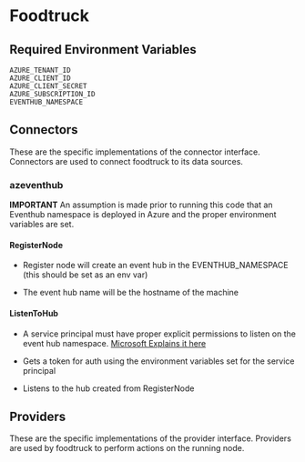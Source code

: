 # Foodtruck

## Required Environment Variables

```
AZURE_TENANT_ID
AZURE_CLIENT_ID
AZURE_CLIENT_SECRET
AZURE_SUBSCRIPTION_ID
EVENTHUB_NAMESPACE
```

## Connectors

These are the specific implementations of the connector interface.
Connectors are used to connect foodtruck to its data sources.

### azeventhub

**IMPORTANT**
An assumption is made prior to running this code that an Eventhub namespace is deployed in Azure and the proper environment variables are set.

#### RegisterNode

- Register node will create an event hub in the EVENTHUB_NAMESPACE (this should be set as an env var)

- The event hub name will be the hostname of the machine

#### ListenToHub

- A service principal must have proper explicit permissions to listen on the event hub namespace.  [Microsoft Explains it here](https://docs.microsoft.com/en-us/azure/event-hubs/authorize-access-azure-active-directory)

- Gets a token for auth using the environment variables set for the service principal

- Listens to the hub created from RegisterNode

## Providers

These are the specific implementations of the provider interface.
Providers are used by foodtruck to perform actions on the running node.
